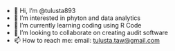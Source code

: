 - 👋 Hi, I’m @tulusta893
- 👀 I’m interested in phyton and data analytics
- 🌱 I’m currently learning coding using R Code
- 💞️ I’m looking to collaborate on creating audit software
- 📫 How to reach me: email: tulusta.taw@gmail.com

<!---
tulusta893/tulusta893 is a ✨ special ✨ repository because its `README.md` (this file) appears on your GitHub profile.
You can click the Preview link to take a look at your changes.
--->
